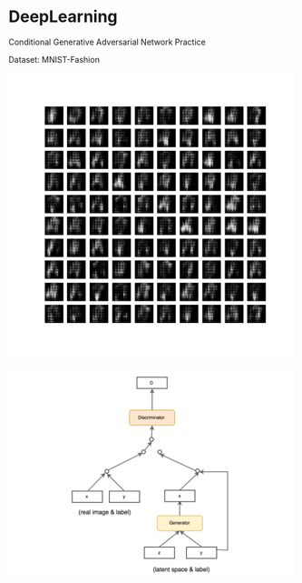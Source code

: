 # DeepLearning

Conditional Generative Adversarial Network Practice

Dataset: MNIST-Fashion

![Output](https://github.com/arifcanaksoy/DeepLearning/blob/master/dcgan.gif "cGAN Output throughout 50 epochs")

![cGAN](https://github.com/arifcanaksoy/DeepLearning/blob/master/cGAN_diagram.png "cGAN Structure")
